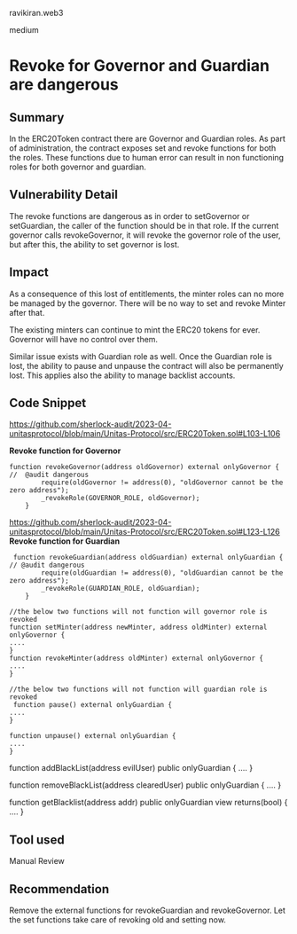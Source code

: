 ravikiran.web3

medium

# Revoke for Governor and Guardian are dangerous

## Summary
In the ERC20Token contract there are Governor and Guardian roles. As part of administration, the contract exposes set and revoke functions for both the roles. These functions due to human error can result in non functioning roles for both governor and guardian.

## Vulnerability Detail
The revoke functions are dangerous as in order to setGovernor or setGuardian, the caller of the function should be in that role. 
If the current governor calls revokeGovernor,  it will revoke the governor role of the user, but after this, the ability to set governor is lost.

## Impact
As a consequence of this lost of entitlements, the minter roles can no more be managed by the governor. There will be no way to set and revoke Minter after that.

The existing minters can continue to mint the ERC20 tokens for ever. Governor will have no control over them.

Similar issue exists with Guardian role as well. Once the Guardian role is lost, the ability to pause and unpause the contract will also be permanently lost. This applies also the ability to manage backlist accounts.

## Code Snippet

https://github.com/sherlock-audit/2023-04-unitasprotocol/blob/main/Unitas-Protocol/src/ERC20Token.sol#L103-L106

**Revoke function for Governor**
```Solidity
function revokeGovernor(address oldGovernor) external onlyGovernor { //  @audit dangerous
        require(oldGovernor != address(0), "oldGovernor cannot be the zero address");
        _revokeRole(GOVERNOR_ROLE, oldGovernor);
    }
```

https://github.com/sherlock-audit/2023-04-unitasprotocol/blob/main/Unitas-Protocol/src/ERC20Token.sol#L123-L126
**Revoke function for Guardian**

```Solidity
 function revokeGuardian(address oldGuardian) external onlyGuardian { // @audit dangerous
        require(oldGuardian != address(0), "oldGuardian cannot be the zero address");
        _revokeRole(GUARDIAN_ROLE, oldGuardian);
    }
```


```Solidity
//the below two functions will not function will governor role is revoked
function setMinter(address newMinter, address oldMinter) external onlyGovernor {
....
}
function revokeMinter(address oldMinter) external onlyGovernor {
....
}

//the below two functions will not function will guardian role is revoked
 function pause() external onlyGuardian {
....
}

function unpause() external onlyGuardian {
....
}

```

 function addBlackList(address evilUser) public onlyGuardian {
....
}

 function removeBlackList(address clearedUser) public onlyGuardian {
....
}

 function getBlacklist(address addr) public onlyGuardian view returns(bool) {
....
}


## Tool used
Manual Review

## Recommendation
Remove the external functions for  revokeGuardian and revokeGovernor.
Let the set functions take care of revoking old and setting now.
